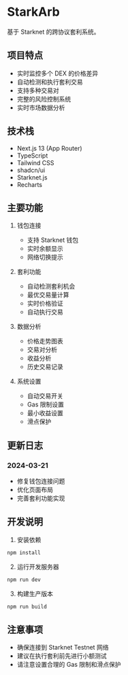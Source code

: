 # StarkArb

基于 Starknet 的跨协议套利系统。

## 项目特点

- 实时监控多个 DEX 的价格差异
- 自动检测和执行套利交易
- 支持多种交易对
- 完整的风险控制系统
- 实时市场数据分析

## 技术栈

- Next.js 13 (App Router)
- TypeScript
- Tailwind CSS
- shadcn/ui
- Starknet.js
- Recharts

## 主要功能

1. 钱包连接
   - 支持 Starknet 钱包
   - 实时余额显示
   - 网络切换提示

2. 套利功能
   - 自动检测套利机会
   - 最优交易量计算
   - 实时价格验证
   - 自动执行交易

3. 数据分析
   - 价格走势图表
   - 交易对分析
   - 收益分析
   - 历史交易记录

4. 系统设置
   - 自动交易开关
   - Gas 限制设置
   - 最小收益设置
   - 滑点保护

## 更新日志

### 2024-03-21
- 修复钱包连接问题
- 优化页面布局
- 完善套利功能实现

## 开发说明

1. 安装依赖
```bash
npm install
```

2. 运行开发服务器
```bash
npm run dev
```

3. 构建生产版本
```bash
npm run build
```

## 注意事项

- 确保连接到 Starknet Testnet 网络
- 建议在执行套利前先进行小额测试
- 请注意设置合理的 Gas 限制和滑点保护